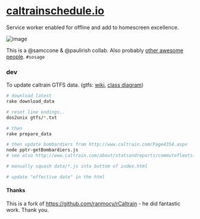 # [caltrainschedule.io](https://caltrainschedule.io/)

Service worker enabled for offline and add to homescreen excellence.

![image](https://cloud.githubusercontent.com/assets/39191/15494867/a3f2a7c2-2141-11e6-9793-9b38e03aa6cf.png)

This is a @samccone & @paulirish collab. Also probably [other awesome people](https://github.com/paulirish/caltrainschedule.io/graphs/contributors). `#sosage`


### dev

To update caltrain GTFS data. (gtfs: [wiki](https://en.m.wikipedia.org/wiki/General_Transit_Feed_Specification), [class diagram](https://commons.wikimedia.org/wiki/File:GTFS_class_diagram.svg#mw-jump-to-license))
```sh
# download latest
rake download_data

# reset line endings..
dos2unix gtfs/*.txt

# then
rake prepare_data

# then update bombardiers from http://www.caltrain.com/Page4354.aspx
node pptr-getBombardiers.js
# see also http://www.caltrain.com/about/statsandreports/commutefleets.html

# manually squash data/*.js into bottom of index.html

# update "effective date" in the html
```

#### Thanks

This is a fork of https://github.com/ranmocy/rCaltrain - he did fantastic work. Thank you.
